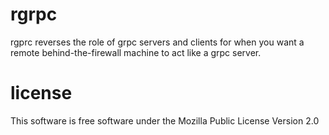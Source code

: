 # rgrpc

rgprc reverses the role of grpc servers and clients for when you want a
remote behind-the-firewall machine to act like a grpc server.

# license

This software is free software under the Mozilla Public License Version 2.0
